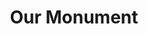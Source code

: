 ---
pid: rs402
title: Our Monument
location_transcription: Philadelphia
coordinates: "[-75.172061260079, 39.949588915941]"
zipcode: '19146'
gen_neighborhood: South Philadelphia
neighborhood: Graduate Hospital,Naval Square,Southwest Center City
outside_phl: 
age: '30'
age_range: 30-39
instagram: 
image_file_name: rs_402.jpg
proposal_transcription: |-
  What does this city mean to you?

  A blank wall with markers/paint and this question. People can come up and write/draw as they wish. Each day, the wall is refreshed to be blank again. At the end of each day it's filled with the creative inputs/thoughts/musings/feelings/ideas of Philadelphians. It's a place where people gather, talk reflect, and create.
topic: Unity
topic_summary: 0, 0, 0
type: 2D,Interactive,Mural,Image
keywords_other: personal meaning, introspection, contributions
credit: Colleen
image_labels: 
twitter: 
facebook: 
permalink: "/monuments/rs402/"
layout: item-page
---